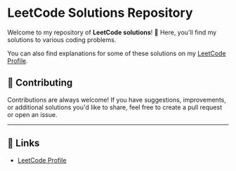 # LeetCode Solutions Repository

Welcome to my repository of **LeetCode solutions**! 🚀 Here, you'll find my solutions to various coding problems. 

You can also find explanations for some of these solutions on my [LeetCode Profile](https://leetcode.com/u/Haaffiiizzz/).


## 🤝 Contributing

Contributions are always welcome! If you have suggestions, improvements, or additional solutions you'd like to share, feel free to create a pull request or open an issue.

---


## 🔗 Links

- [LeetCode Profile](https://leetcode.com/u/Haaffiiizzz/)
